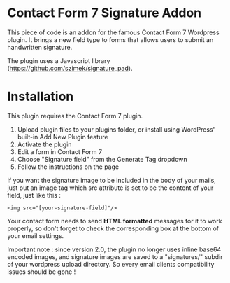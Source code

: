 Contact Form 7 Signature Addon
==============================

This piece of code is an addon for the famous Contact Form 7 Wordpress plugin.
It brings a new field type to forms that allows users to submit an handwritten signature.

The plugin uses a Javascript library (https://github.com/szimek/signature_pad).

# Installation

This plugin requires the Contact Form 7 plugin.

1. Upload plugin files to your plugins folder, or install using WordPress' built-in Add New Plugin feature
2. Activate the plugin
3. Edit a form in Contact Form 7
4. Choose "Signature field" from the Generate Tag dropdown
5. Follow the instructions on the page

If you want the signature image to be included in the body of your mails, just put an image tag which src attribute is set to be the content of your field, just like this :
```
<img src="[your-signature-field]"/>
```
Your contact form needs to send **HTML formatted** messages for it to work properly, so don't forget to check the corresponding box at the bottom of your email settings.

Important note : since version 2.0, the plugin no longer uses inline base64 encoded images, and signature images are saved to a "signatures/" subdir of your wordpress upload directory. So every email clients compatibility issues should be gone !
